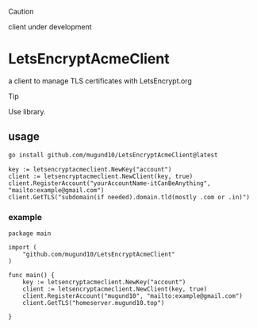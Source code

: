 > [!CAUTION]
> client under development



# LetsEncryptAcmeClient

a client to manage TLS certificates with LetsEncrypt.org

> [!TIP]
> Use library.

## usage

```bash
go install github.com/mugund10/LetsEncryptAcmeClient@latest
```

    key := letsencryptacmeclient.NewKey("account")
    client := letsencryptacmeclient.NewClient(key, true)
    client.RegisterAccount("yourAccountName-itCanBeAnything", "mailto:example@gmail.com")
    client.GetTLS("subdomain(if needed).domain.tld(mostly .com or .in)")

### example

    package main

    import (
        "github.com/mugund10/LetsEncryptAcmeClient"
    )

    func main() {
        key := letsencryptacmeclient.NewKey("account")
        client := letsencryptacmeclient.NewClient(key, true)
        client.RegisterAccount("mugund10", "mailto:example@gmail.com")
        client.GetTLS("homeserver.mugund10.top")

    }

